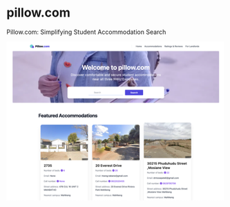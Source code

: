 # pillow.com

Pillow.com: Simplifying Student Accommodation Search

![Hompage screenshot](home.png)

